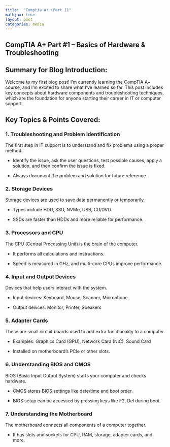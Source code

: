 ```yaml
---
title:  "Comptia A+ (Part 1)"
mathjax: true
layout: post
categories: media
---
```

## CompTIA A+ Part #1 – Basics of Hardware & Troubleshooting

## Summary for Blog Introduction:
Welcome to my first blog post! 
I’m currently learning the CompTIA A+ course, and I’m excited to share what I’ve learned so far. 
This post includes key concepts about hardware components and troubleshooting techniques, which are the foundation for anyone starting their career in IT or computer support.

## Key Topics & Points Covered:
### 1. Troubleshooting and Problem Identification
The first step in IT support is to understand and fix problems using a proper method.

 - Identify the issue, ask the user questions, test possible causes, apply a solution, and then confirm the issue is fixed.
 
 - Always document the problem and solution for future reference.

### 2. Storage Devices
Storage devices are used to save data permanently or temporarily.

 - Types include HDD, SSD, NVMe, USB, CD/DVD.

 - SSDs are faster than HDDs and more reliable for performance.

### 3. Processors and CPU
The CPU (Central Processing Unit) is the brain of the computer.

 - It performs all calculations and instructions.

 - Speed is measured in GHz, and multi-core CPUs improve performance.

### 4. Input and Output Devices
Devices that help users interact with the system.

 - Input devices: Keyboard, Mouse, Scanner, Microphone

 - Output devices: Monitor, Printer, Speakers

### 5. Adapter Cards
These are small circuit boards used to add extra functionality to a computer.

 - Examples: Graphics Card (GPU), Network Card (NIC), Sound Card

 - Installed on motherboard’s PCIe or other slots.

### 6. Understanding BIOS and CMOS
BIOS (Basic Input Output System) starts your computer and checks hardware.

 - CMOS stores BIOS settings like date/time and boot order.

 - BIOS setup can be accessed by pressing keys like F2, Del during boot.

### 7. Understanding the Motherboard
The motherboard connects all components of a computer together.

 - It has slots and sockets for CPU, RAM, storage, adapter cards, and more.


